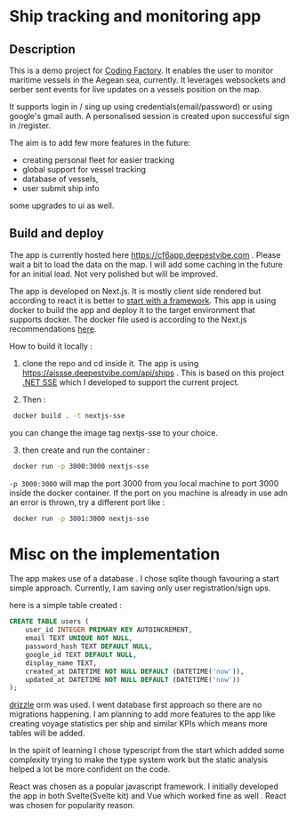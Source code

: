 # Ship tracking and monitoring app

## Description

This is a demo project for [Coding Factory](https://codingfactory.aueb.gr/). It enables the user to monitor maritime vessels in the Aegean sea, currently.
It leverages websockets and serber sent events for live updates on a vessels position on the map.

It supports login in / sing up using credentials(email/password) or using google's gmail auth. A personalised session is created upon successful sign in /register.

The aim is to add few more features in the future:
- creating personal fleet for easier tracking
- global support for vessel tracking
- database of vessels,
- user submit ship info

some upgrades to ui as well.

## Build and deploy

The app is currently hosted here https://cf6app.deepestvibe.com . Please wait a bit to load the data on the map. I will add some caching in the future for an initial load.
Not very polished but will be improved.

The app is developed on Next.js. It is mostly client side rendered but according to react it is better to [start with a framework](https://react.dev/learn/start-a-new-react-project).
This app is using docker to build the app and deploy it to the target environment that supports docker.
The docker file used is according to the Next.js recommendations [here](https://github.com/vercel/next.js/blob/canary/examples/with-docker/Dockerfile).

How to build it locally :

1) clone the repo  and cd inside it.
   The app is using https://aissse.deepestvibe.com/api/ships .
   This is based on this project [.NET SSE](https://github.com/PantaKoda/cf6-netsse) which I developed to support the current project.

2) Then :
```bash
 docker build . -t nextjs-sse
```

you can change the image tag nextjs-sse to your choice.

3) then create and run the container :

```bash
 docker run -p 3000:3000 nextjs-sse
``` 
`-p 3000:3000` will map the port 3000 from you local machine to port 3000 inside the docker container.
If the port on you machine is already in use adn an error is thrown, try a different port like :
```bash
 docker run -p 3001:3000 nextjs-sse
``` 


# Misc on the implementation

The app makes use of a database . I chose sqlite though favouring a start simple approach. Currently, I am saving only user registration/sign ups.

here is a simple table created :
```sql
CREATE TABLE users (
    user_id INTEGER PRIMARY KEY AUTOINCREMENT,
    email TEXT UNIQUE NOT NULL,
    password_hash TEXT DEFAULT NULL,
    google_id TEXT DEFAULT NULL,
    display_name TEXT,
    created_at DATETIME NOT NULL DEFAULT (DATETIME('now')),
    updated_at DATETIME NOT NULL DEFAULT (DATETIME('now'))
);
```  

[drizzle](https://orm.drizzle.team/) orm was used. I went database first approach so there are no migrations happening.
I am planning to add more features to the app like creating voyage statistics per ship and similar KPIs which means more tables will be added.

In the spirit of learning I chose typescript from the start which added some complexity trying to make the type system work but
the static analysis helped a lot be more confident on the code.

React was chosen as a popular javascript framework. I initially developed the app in both Svelte(Svelte kit) and Vue which
worked fine as well . React was chosen for popularity reason.
